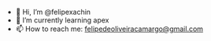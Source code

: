 - 👋 Hi, I’m @felipexachin
- 🌱 I’m currently learning apex
- 📫 How to reach me: felipedeoliveiracamargo@gmail.com
